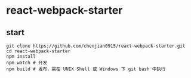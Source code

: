 # react-webpack-starter


## start

    git clone https://github.com/chenjian0915/react-webpack-starter.git
    cd react-webpack-starter
    npm install
    npm watch # 开发
    npm build # 发布，需在 UNIX Shell 或 Windows 下 git bash 中执行
